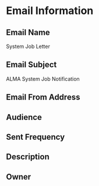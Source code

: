 # Email Information

## Email Name
System Job Letter

## Email Subject
ALMA System Job Notification

## Email From Address

## Audience


## Sent Frequency


## Description


## Owner
